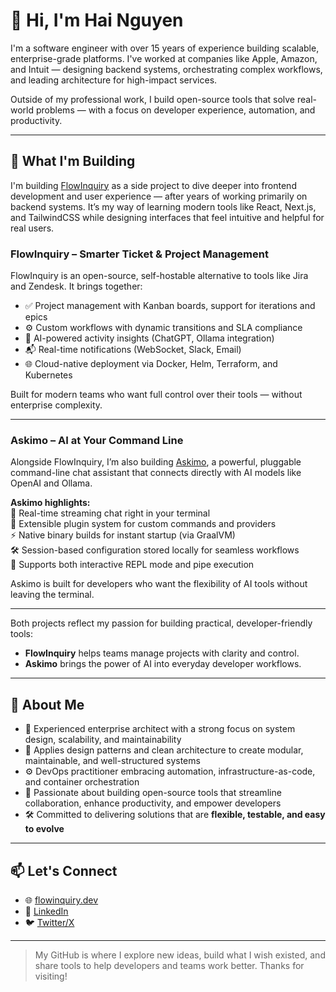# 👋 Hi, I'm Hai Nguyen

I'm a software engineer with over 15 years of experience building scalable, enterprise-grade platforms. I've worked at companies like Apple, Amazon, and Intuit — designing backend systems, orchestrating complex workflows, and leading architecture for high-impact services.

Outside of my professional work, I build open-source tools that solve real-world problems — with a focus on developer experience, automation, and productivity.

---

## 🚀 What I'm Building

I'm building [FlowInquiry](https://github.com/flowinquiry) as a side project to dive deeper into frontend development and user experience — after years of working primarily on backend systems. It’s my way of learning modern tools like React, Next.js, and TailwindCSS while designing interfaces that feel intuitive and helpful for real users.

### FlowInquiry – Smarter Ticket & Project Management

FlowInquiry is an open-source, self-hostable alternative to tools like Jira and Zendesk. It brings together:

- ✅ Project management with Kanban boards, support for iterations and epics  
- ⚙️ Custom workflows with dynamic transitions and SLA compliance  
- 🧠 AI-powered activity insights (ChatGPT, Ollama integration)  
- 📬 Real-time notifications (WebSocket, Slack, Email)  
- 🌐 Cloud-native deployment via Docker, Helm, Terraform, and Kubernetes  

Built for modern teams who want full control over their tools — without enterprise complexity.

---

### Askimo – AI at Your Command Line  
Alongside FlowInquiry, I’m also building [Askimo](https://github.com/haiphucnguyen/askimo), a powerful, pluggable command-line chat assistant that connects directly with AI models like OpenAI and Ollama.  

**Askimo highlights:**  
💬 Real-time streaming chat right in your terminal  
🔌 Extensible plugin system for custom commands and providers  
⚡ Native binary builds for instant startup (via GraalVM)  
🛠 Session-based configuration stored locally for seamless workflows  
📜 Supports both interactive REPL mode and pipe execution  

Askimo is built for developers who want the flexibility of AI tools without leaving the terminal.  

---

Both projects reflect my passion for building practical, developer-friendly tools:  
- **FlowInquiry** helps teams manage projects with clarity and control.  
- **Askimo** brings the power of AI into everyday developer workflows.  

---

## 💼 About Me

- 🧱 Experienced enterprise architect with a strong focus on system design, scalability, and maintainability  
- 📐 Applies design patterns and clean architecture to create modular, maintainable, and well-structured systems 
- ⚙️ DevOps practitioner embracing automation, infrastructure-as-code, and container orchestration  
- 🚀 Passionate about building open-source tools that streamline collaboration, enhance productivity, and empower developers  
- 🛠️ Committed to delivering solutions that are **flexible, testable, and easy to evolve**

---

## 📫 Let's Connect

- 🌐 [flowinquiry.dev](https://flowinquiry.io)
- 💼 [LinkedIn](https://www.linkedin.com/in/haiphucnguyen/)
- 🐦 [Twitter/X](https://x.com/haiphucnguyen/)

---

> My GitHub is where I explore new ideas, build what I wish existed, and share tools to help developers and teams work better. Thanks for visiting!
